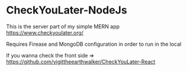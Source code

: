 # CheckYouLater-NodeJs

This is the server part of my simple MERN app https://www.checkyoulater.org/

Requires Firease and MongoDB configuration in order to run in the local

If you wanna check the front side => https://github.com/yigittheearthwalker/CheckYouLater-React
